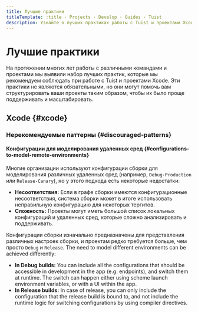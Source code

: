 ```yaml
---
title: Лучшие практики
titleTemplate: :title · Projects · Develop · Guides · Tuist
description: Узнайте о лучших практиках работы с Tuist и проектами Xcode.
---
```


# Лучшие практики

На протяжении многих лет работы с различными командами и проектами мы выявили набор лучших практик, которые мы рекомендуем соблюдать при работе с Tuist и проектами Xcode. Эти практики не являются обязательными, но они могут помочь вам структурировать ваши проекты таким образом, чтобы их было проще поддерживать и масштабировать.

## Xcode {#xcode}

### Нерекомендуемые паттерны {#discouraged-patterns}

#### Конфигурации для моделирования удаленных сред {#configurations-to-model-remote-environments}

Многие организации используют конфигурации сборки для моделирования различных удаленных сред (например, `Debug-Production` или `Release-Canary`), но у этого подхода есть некоторые недостатки:

- **Несоответствия:** Если в графе сборки имеются конфигурационные несоответствия, система сборки может в итоге использовать неправильную конфигурацию для некоторых тергитов.
- **Сложность:** Проекты могут иметь большой список локальных конфигураций и удаленных сред, которые сложно анализировать и поддерживать.

Конфигурации сборки изначально предназначены для представления различных настроек сборки, и проектам редко требуется больше, чем просто `Debug` и `Release`. The need to model different environments can be achieved differently:

- **In Debug builds:** You can include all the configurations that should be accessible in development in the app (e.g. endpoints), and switch them at runtime. The switch can happen either using scheme launch environment variables, or with a UI within the app.
- **In Release builds:** In case of release, you can only include the configuration that the release build is bound to, and not include the runtime logic for switching configurations by using compiler directives.
